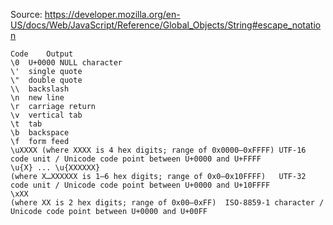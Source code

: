 Source: https://developer.mozilla.org/en-US/docs/Web/JavaScript/Reference/Global_Objects/String#escape_notation
```
Code	Output
\0	U+0000 NULL character
\'	single quote
\"	double quote
\\	backslash
\n	new line
\r	carriage return
\v	vertical tab
\t	tab
\b	backspace
\f	form feed
\uXXXX (where XXXX is 4 hex digits; range of 0x0000–0xFFFF)	UTF-16 code unit / Unicode code point between U+0000 and U+FFFF
\u{X} ... \u{XXXXXX}
(where X…XXXXXX is 1–6 hex digits; range of 0x0–0x10FFFF)	UTF-32 code unit / Unicode code point between U+0000 and U+10FFFF
\xXX
(where XX is 2 hex digits; range of 0x00–0xFF)	ISO-8859-1 character / Unicode code point between U+0000 and U+00FF
```